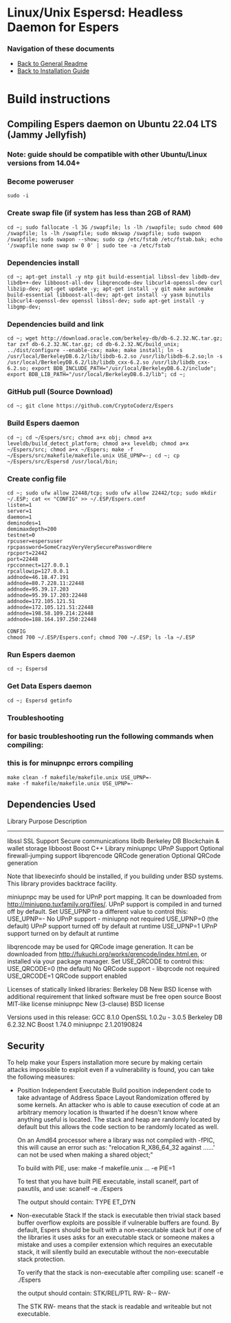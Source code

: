 Linux/Unix Espersd: Headless Daemon for Espers
===============================

### Navigation of these documents
- [Back to General Readme](../README.md)
- [Back to Installation Guide](../INSTALL.md)


Build instructions
===================

Compiling Espers daemon on Ubuntu 22.04 LTS (Jammy Jellyfish)
---------------------------
### Note: guide should be compatible with other Ubuntu/Linux versions from 14.04+

### Become poweruser
```
sudo -i
```

### Create swap file (if system has less than 2GB of RAM)
```
cd ~; sudo fallocate -l 3G /swapfile; ls -lh /swapfile; sudo chmod 600 /swapfile; ls -lh /swapfile; sudo mkswap /swapfile; sudo swapon /swapfile; sudo swapon --show; sudo cp /etc/fstab /etc/fstab.bak; echo '/swapfile none swap sw 0 0' | sudo tee -a /etc/fstab
```

### Dependencies install
```
cd ~; apt-get install -y ntp git build-essential libssl-dev libdb-dev libdb++-dev libboost-all-dev libqrencode-dev libcurl4-openssl-dev curl libzip-dev; apt-get update -y; apt-get install -y git make automake build-essential libboost-all-dev; apt-get install -y yasm binutils libcurl4-openssl-dev openssl libssl-dev; sudo apt-get install -y libgmp-dev;
```

### Dependencies build and link
```
cd ~; wget http://download.oracle.com/berkeley-db/db-6.2.32.NC.tar.gz; tar zxf db-6.2.32.NC.tar.gz; cd db-6.2.32.NC/build_unix; ../dist/configure --enable-cxx; make; make install; ln -s /usr/local/BerkeleyDB.6.2/lib/libdb-6.2.so /usr/lib/libdb-6.2.so;ln -s /usr/local/BerkeleyDB.6.2/lib/libdb_cxx-6.2.so /usr/lib/libdb_cxx-6.2.so; export BDB_INCLUDE_PATH="/usr/local/BerkeleyDB.6.2/include"; export BDB_LIB_PATH="/usr/local/BerkeleyDB.6.2/lib"; cd ~;
```

### GitHub pull (Source Download)
```
cd ~; git clone https://github.com/CryptoCoderz/Espers
```

### Build Espers daemon
```
cd ~; cd ~/Espers/src; chmod a+x obj; chmod a+x leveldb/build_detect_platform; chmod a+x leveldb; chmod a+x ~/Espers/src; chmod a+x ~/Espers; make -f ~/Espers/src/makefile/makefile.unix USE_UPNP=-; cd ~; cp ~/Espers/src/Espersd /usr/local/bin;
```

### Create config file
```
cd ~; sudo ufw allow 22448/tcp; sudo ufw allow 22442/tcp; sudo mkdir ~/.ESP; cat << "CONFIG" >> ~/.ESP/Espers.conf
listen=1
server=1
daemon=1
deminodes=1
demimaxdepth=200
testnet=0
rpcuser=espersuser
rpcpassword=SomeCrazyVeryVerySecurePasswordHere
rpcport=22442
port=22448
rpcconnect=127.0.0.1
rpcallowip=127.0.0.1
addnode=46.18.47.191
addnode=80.7.228.11:22448
addnode=95.39.17.203
addnode=95.39.17.203:22448
addnode=172.105.121.51
addnode=172.105.121.51:22448
addnode=198.58.109.214:22448
addnode=188.164.197.250:22448

CONFIG
chmod 700 ~/.ESP/Espers.conf; chmod 700 ~/.ESP; ls -la ~/.ESP
```

### Run Espers daemon
```
cd ~; Espersd
```

### Get Data Espers daemon
```
cd ~; Espersd getinfo
```

### Troubleshooting
### for basic troubleshooting run the following commands when compiling:
### this is for minupnpc errors compiling
```
make clean -f makefile/makefile.unix USE_UPNP=-
make -f makefile/makefile.unix USE_UPNP=-
```


Dependencies Used
-----------------

 Library     Purpose           Description
 -------     -------           -----------
 libssl      SSL Support       Secure communications
 libdb       Berkeley DB       Blockchain & wallet storage
 libboost    Boost             C++ Library
 miniupnpc   UPnP Support      Optional firewall-jumping support
 libqrencode QRCode generation Optional QRCode generation

Note that libexecinfo should be installed, if you building under BSD systems. 
This library provides backtrace facility.

miniupnpc may be used for UPnP port mapping.  It can be downloaded from
http://miniupnp.tuxfamily.org/files/.  UPnP support is compiled in and
turned off by default.  Set USE_UPNP to a different value to control this:
 USE_UPNP=-    No UPnP support - miniupnp not required
 USE_UPNP=0    (the default) UPnP support turned off by default at runtime
 USE_UPNP=1    UPnP support turned on by default at runtime

libqrencode may be used for QRCode image generation. It can be downloaded
from http://fukuchi.org/works/qrencode/index.html.en, or installed via
your package manager. Set USE_QRCODE to control this:
 USE_QRCODE=0   (the default) No QRCode support - libqrcode not required
 USE_QRCODE=1   QRCode support enabled

Licenses of statically linked libraries:
 Berkeley DB   New BSD license with additional requirement that linked
               software must be free open source
 Boost         MIT-like license
 miniupnpc     New (3-clause) BSD license

Versions used in this release:
 GCC           8.1.0
 OpenSSL       1.0.2u - 3.0.5
 Berkeley DB   6.2.32.NC
 Boost         1.74.0
 miniupnpc     2.1.20190824


Security
--------
To help make your Espers installation more secure by making certain attacks impossible to
exploit even if a vulnerability is found, you can take the following measures:

* Position Independent Executable
    Build position independent code to take advantage of Address Space Layout Randomization
    offered by some kernels. An attacker who is able to cause execution of code at an arbitrary
    memory location is thwarted if he doesn't know where anything useful is located.
    The stack and heap are randomly located by default but this allows the code section to be
    randomly located as well.

    On an Amd64 processor where a library was not compiled with -fPIC, this will cause an error
    such as: "relocation R_X86_64_32 against ......' can not be used when making a shared object;"

    To build with PIE, use:
    make -f makefile.unix ... -e PIE=1

    To test that you have built PIE executable, install scanelf, part of paxutils, and use:
    scanelf -e ./Espers

    The output should contain:
     TYPE
    ET_DYN

* Non-executable Stack
    If the stack is executable then trivial stack based buffer overflow exploits are possible if
    vulnerable buffers are found. By default, Espers should be built with a non-executable stack
    but if one of the libraries it uses asks for an executable stack or someone makes a mistake
    and uses a compiler extension which requires an executable stack, it will silently build an
    executable without the non-executable stack protection.

    To verify that the stack is non-executable after compiling use:
    scanelf -e ./Espers

    the output should contain:
    STK/REL/PTL
    RW- R-- RW-

    The STK RW- means that the stack is readable and writeable but not executable.
